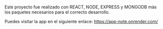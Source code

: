 
Este proyecto fue realizado con REACT, NODE, EXPRESS y MONGODB màs los paquetes necesarios para el correcto desarrollo.

Puedes visitar la app en el siguiente enlace: https://app-note.onrender.com/
